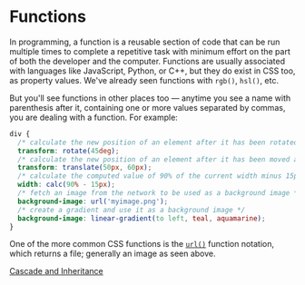 # Functions

In programming, a function is a reusable section of code that can be run multiple times to complete a repetitive task with minimum effort on the part of both the developer and the computer. Functions are usually associated with languages like JavaScript, Python, or C++, but they do exist in CSS too, as property values. We've already seen functions with `rgb()`, `hsl()`, etc.

But you'll see functions in other places too — anytime you see a name with parenthesis after it, containing one or more values separated by commas, you are dealing with a function. For example:

```css
div {
  /* calculate the new position of an element after it has been rotated by 45 degress */
  transform: rotate(45deg);
  /* calculate the new position of an element after it has been moved across 50px and down 60px */
  transform: translate(50px, 60px);
  /* calculate the computed value of 90% of the current width minus 15px */
  width: calc(90% - 15px);
  /* fetch an image from the network to be used as a background image */
  background-image: url('myimage.png');
  /* create a gradient and use it as a background image */
  background-image: linear-gradient(to left, teal, aquamarine);
}
```

One of the more common CSS functions is the [`url()`](https://developer.mozilla.org/en-US/docs/Web/CSS/url) function notation, which returns a file; generally an image as seen above.

[Cascade and Inheritance](./11)
